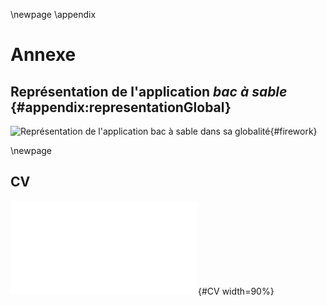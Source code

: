 \newpage
\appendix

# Annexe

## Représentation de l'application _bac à sable_ {#appendix:representationGlobal}

![Représentation de l'application _bac à sable_ dans sa globalité](figures/firework.png){#firework}

\newpage

## CV

![CV](cv/cv.pdf){#CV width=90%}
